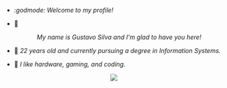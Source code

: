 - *:godmode: Welcome to my profile!*

- :ninja:	<p style="text-align: center;">*My name is Gustavo Silva and I'm glad to have you here!*</p>
- :adult:	*22 years old and currently pursuing a degree in Information Systems.*
- :space_invader:	*I like hardware, gaming, and coding.*

<p align="center">
  <a href="https://skillicons.dev">
    <img src="https://skillicons.dev/icons?i=html,css,cs,py,java,git" />
  </a>
</p>
